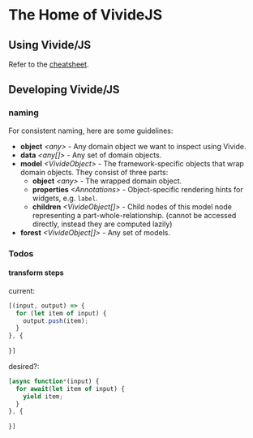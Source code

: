 # The Home of VivideJS

## Using Vivide/JS

Refer to the [cheatsheet](./cheatsheet.md).

## Developing Vivide/JS

### naming

For consistent naming, here are some guidelines:

- **object** *\<any\>* - Any domain object we want to inspect using Vivide.
- **data** *\<any[]\>* - Any set of domain objects.
- **model** *\<VivideObject\>* - The framework-specific objects that wrap domain objects. They consist of three parts:
  - **object** *\<any\>* - The wrapped domain object.
  - **properties** *\<Annotations\>* - Object-specific rendering hints for widgets, e.g. `label`.
  - **children** *\<VivideObject[]\>* - Child nodes of this model node representing a part-whole-relationship. (cannot be accessed directly, instead they are computed lazily)
- **forest** *\<VivideObject[]\>* - Any set of models.

### Todos

#### transform steps

current:
```javascript
[(input, output) => {
  for (let item of input) {
    output.push(item);
  }
}, {
  
}]
```

desired?:
```javascript
[async function*(input) {
  for await(let item of input) {
    yield item;
  }
}, {
  
}]
```
